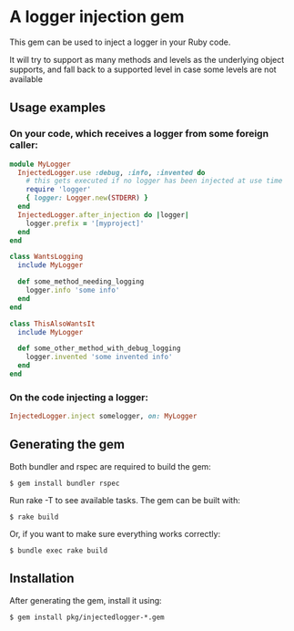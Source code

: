 # A logger injection gem

This gem can be used to inject a logger in your Ruby code.

It will try to support as many methods and levels as the underlying object supports, and fall back to a supported level in case some levels are not available

## Usage examples

### On your code, which receives a logger from some foreign caller:

```ruby
module MyLogger
  InjectedLogger.use :debug, :info, :invented do
    # this gets executed if no logger has been injected at use time
    require 'logger'
    { logger: Logger.new(STDERR) }
  end
  InjectedLogger.after_injection do |logger|
    logger.prefix = '[myproject]'
  end
end

class WantsLogging
  include MyLogger

  def some_method_needing_logging
    logger.info 'some info'
  end
end

class ThisAlsoWantsIt
  include MyLogger

  def some_other_method_with_debug_logging
    logger.invented 'some invented info'
  end
end
```

### On the code injecting a logger:

```ruby
InjectedLogger.inject somelogger, on: MyLogger
```

## Generating the gem

Both bundler and rspec are required to build the gem:

    $ gem install bundler rspec

Run rake -T to see available tasks. The gem can be built with:

    $ rake build

Or, if you want to make sure everything works correctly:

    $ bundle exec rake build

## Installation

After generating the gem, install it using:

    $ gem install pkg/injectedlogger-*.gem

